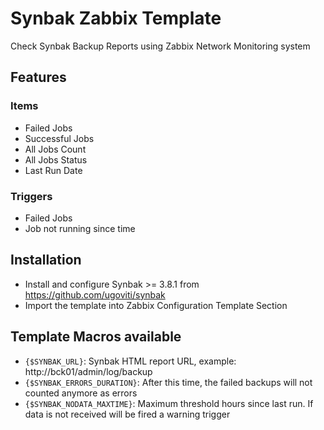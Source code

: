 # Synbak Zabbix Template
Check Synbak Backup Reports using Zabbix Network Monitoring system

## Features

### Items
- Failed Jobs
- Successful Jobs
- All Jobs Count
- All Jobs Status
- Last Run Date

### Triggers
- Failed Jobs
- Job not running since time

## Installation
- Install and configure Synbak >= 3.8.1 from https://github.com/ugoviti/synbak
- Import the template into Zabbix Configuration Template Section

## Template Macros available
- `{$SYNBAK_URL}`: Synbak HTML report URL, example: http://bck01/admin/log/backup
- `{$SYNBAK_ERRORS_DURATION}`: After this time, the failed backups will not counted anymore as errors
- `{$SYNBAK_NODATA_MAXTIME}`: Maximum threshold hours since last run. If data is not received will be fired a warning trigger
